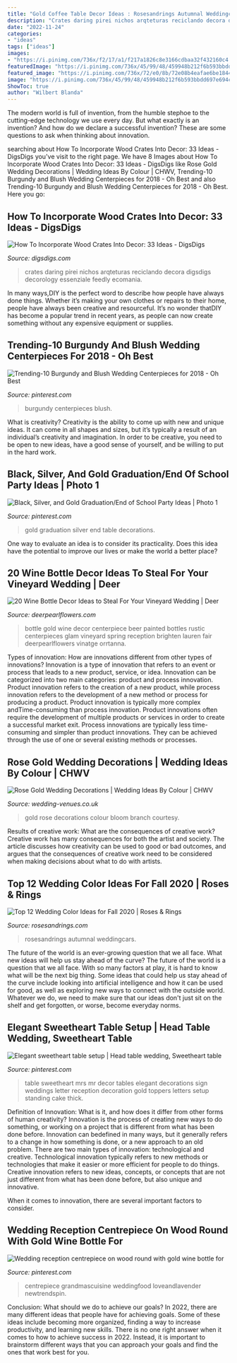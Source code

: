 ```yaml
---
title: "Gold Coffee Table Decor Ideas : Rosesandrings Autumnal Weddingcars"
description: "Crates daring pirei nichos arqteturas reciclando decora digsdigs decorology essenziale feedly ecomania"
date: "2022-11-24"
categories:
- "ideas"
tags: ["ideas"]
images:
- "https://i.pinimg.com/736x/f2/17/a1/f217a1826c8e3166cdbaa32f432160c4.jpg"
featuredImage: "https://i.pinimg.com/736x/45/99/48/459948b212f6b593bbdd697e694c96c5.jpg"
featured_image: "https://i.pinimg.com/736x/72/e0/8b/72e08b4eafae6be1844bbf3b67fd7291.jpg"
image: "https://i.pinimg.com/736x/45/99/48/459948b212f6b593bbdd697e694c96c5.jpg"
ShowToc: true
author: "Wilbert Blanda"
---
```



The modern world is full of invention, from the humble stephoe to the cutting-edge technology we use every day. But what exactly is an invention? And how do we declare a successful invention? These are some questions to ask when thinking about innovation.

	

		
searching about How To Incorporate Wood Crates Into Decor: 33 Ideas - DigsDigs you've visit to the right page. We have 8 Images about How To Incorporate Wood Crates Into Decor: 33 Ideas - DigsDigs like Rose Gold Wedding Decorations | Wedding Ideas By Colour | CHWV, Trending-10 Burgundy and Blush Wedding Centerpieces for 2018 - Oh Best and also Trending-10 Burgundy and Blush Wedding Centerpieces for 2018 - Oh Best. Here you go:
		
    
## How To Incorporate Wood Crates Into Decor: 33 Ideas - DigsDigs

<img loading=lazy src="https://www.digsdigs.com/photos/how-to-incorporate-wood-crates-into-decor-ideas-16.jpg" onerror="this.onerror=null;this.src='https://tse3.mm.bing.net/th?id=OIP.4Q-zXAb0Ic3clUHGjselnAHaJy&amp;pid=15.1';" alt="How To Incorporate Wood Crates Into Decor: 33 Ideas - DigsDigs">

_Source: digsdigs.com_

>crates daring pirei nichos arqteturas reciclando decora digsdigs decorology essenziale feedly ecomania. 

	

In many ways,DIY is the perfect word to describe how people have always done things. Whether it’s making your own clothes or repairs to their home, people have always been creative and resourceful. It’s no wonder thatDIY has become a popular trend in recent years, as people can now create something without any expensive equipment or supplies.

    
## Trending-10 Burgundy And Blush Wedding Centerpieces For 2018 - Oh Best

<img loading=lazy src="https://i.pinimg.com/736x/45/99/48/459948b212f6b593bbdd697e694c96c5.jpg" onerror="this.onerror=null;this.src='https://tse2.mm.bing.net/th?id=OIP._2rrO0HS3mSSIsrC0EQmFwHaLG&amp;pid=15.1';" alt="Trending-10 Burgundy and Blush Wedding Centerpieces for 2018 - Oh Best">

_Source: pinterest.com_

>burgundy centerpieces blush. 

	

What is creativity?
Creativity is the ability to come up with new and unique ideas. It can come in all shapes and sizes, but it’s typically a result of an individual’s creativity and imagination. In order to be creative, you need to be open to new ideas, have a good sense of yourself, and be willing to put in the hard work.

    
## Black, Silver, And Gold Graduation/End Of School Party Ideas | Photo 1

<img loading=lazy src="https://i.pinimg.com/736x/e1/25/19/e125190a458dd4439908760498b278f2.jpg" onerror="this.onerror=null;this.src='https://tse4.mm.bing.net/th?id=OIP.9VW8eQ2tSjQAHSdo9n2Q_QHaJ4&amp;pid=15.1';" alt="Black, Silver, and Gold Graduation/End of School Party Ideas | Photo 1">

_Source: pinterest.com_

>gold graduation silver end table decorations. 

	

One way to evaluate an idea is to consider its practicality. Does this idea have the potential to improve our lives or make the world a better place?

    
## 20 Wine Bottle Decor Ideas To Steal For Your Vineyard Wedding | Deer

<img loading=lazy src="http://www.deerpearlflowers.com/wp-content/uploads/2016/05/vinatge-gold-beer-bottle-wedding-centerpiece.jpg" onerror="this.onerror=null;this.src='https://tse2.mm.bing.net/th?id=OIP.v38W155v_aI3LR1GXLvMxwHaLH&amp;pid=15.1';" alt="20 Wine Bottle Decor Ideas to Steal For Your Vineyard Wedding | Deer">

_Source: deerpearlflowers.com_

>bottle gold wine decor centerpiece beer painted bottles rustic centerpieces glam vineyard spring reception brighten lauren fair deerpearlflowers vinatge orrtanna. 

	

Types of innovation: How are innovations different from other types of innovations?
Innovation is a type of innovation that refers to an event or process that leads to a new product, service, or idea. Innovation can be categorized into two main categories: product and process innovation. Product innovation refers to the creation of a new product, while process innovation refers to the development of a new method or process for producing a product. 
Product innovation is typically more complex andTime-consuming than process innovation. Product innovations often require the development of multiple products or services in order to create a successful market exit. Process innovations are typically less time-consuming and simpler than product innovations. They can be achieved through the use of one or several existing methods or processes.

    
## Rose Gold Wedding Decorations | Wedding Ideas By Colour | CHWV

<img loading=lazy src="https://www.wedding-venues.co.uk/sites/default/files/rose-gold-wedding-decorations-BranchandBloom.jpg" onerror="this.onerror=null;this.src='https://tse3.mm.bing.net/th?id=OIP.Qynjgm4Gwig4IC6CshAWVAHaLH&amp;pid=15.1';" alt="Rose Gold Wedding Decorations | Wedding Ideas By Colour | CHWV">

_Source: wedding-venues.co.uk_

>gold rose decorations colour bloom branch courtesy. 

	

Results of creative work: What are the consequences of creative work?
Creative work has many consequences for both the artist and society. The article discusses how creativity can be used to good or bad outcomes, and argues that the consequences of creative work need to be considered when making decisions about what to do with artists.

    
## Top 12 Wedding Color Ideas For Fall 2020 | Roses &amp; Rings

<img loading=lazy src="http://www.rosesandrings.com/wp-content/uploads/2019/10/burnt-orange-wedding-decor-ideas-wedding-inspirations.jpg" onerror="this.onerror=null;this.src='https://tse2.mm.bing.net/th?id=OIP.aKuUf4BF0wa0nNQxxLBgOQHaRT&amp;pid=15.1';" alt="Top 12 Wedding Color Ideas for Fall 2020 | Roses &amp; Rings">

_Source: rosesandrings.com_

>rosesandrings autumnal weddingcars. 

	

The future of the world is an ever-growing question that we all face. What new ideas will help us stay ahead of the curve?
The future of the world is a question that we all face. With so many factors at play, it is hard to know what will be the next big thing. Some ideas that could help us stay ahead of the curve include looking into artificial intelligence and how it can be used for good, as well as exploring new ways to connect with the outside world. Whatever we do, we need to make sure that our ideas don't just sit on the shelf and get forgotten, or worse, become everyday norms.

    
## Elegant Sweetheart Table Setup | Head Table Wedding, Sweetheart Table

<img loading=lazy src="https://i.pinimg.com/736x/72/e0/8b/72e08b4eafae6be1844bbf3b67fd7291.jpg" onerror="this.onerror=null;this.src='https://tse4.mm.bing.net/th?id=OIP.gi_06wWtDzmWtuFXS1WK_gHaLI&amp;pid=15.1';" alt="Elegant sweetheart table setup | Head table wedding, Sweetheart table">

_Source: pinterest.com_

>table sweetheart mrs mr decor tables elegant decorations sign weddings letter reception decoration gold toppers letters setup standing cake thick. 

	

Definition of Innovation: What is it, and how does it differ from other forms of human creativity?
Innovation is the process of creating new ways to do something, or working on a project that is different from what has been done before. Innovation can bedefined in many ways, but it generally refers to a change in how something is done, or a new approach to an old problem. 
There are two main types of innovation: technological and creative. Technological innovation typically refers to new methods or technologies that make it easier or more efficient for people to do things. Creative innovation refers to new ideas, concepts, or concepts that are not just different from what has been done before, but also unique and innovative. 

When it comes to innovation, there are several important factors to consider.

    
## Wedding Reception Centrepiece On Wood Round With Gold Wine Bottle For

<img loading=lazy src="https://i.pinimg.com/736x/f2/17/a1/f217a1826c8e3166cdbaa32f432160c4.jpg" onerror="this.onerror=null;this.src='https://tse3.mm.bing.net/th?id=OIP.bDvXG87mPbIluR1ZHjTYDgHaLH&amp;pid=15.1';" alt="Wedding reception centrepiece on wood round with gold wine bottle for">

_Source: pinterest.com_

>centrepiece grandmascuisine weddingfood loveandlavender newtrendspin. 

	

Conclusion: What should we do to achieve our goals?
In 2022, there are many different ideas that people have for achieving goals. Some of these ideas include becoming more organized, finding a way to increase productivity, and learning new skills. There is no one right answer when it comes to how to achieve success in 2022. Instead, it is important to brainstorm different ways that you can approach your goals and find the ones that work best for you.

